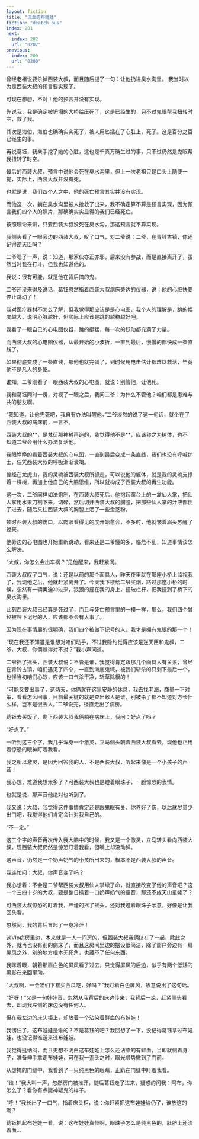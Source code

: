```yaml
---
layout: fiction
title: "流血的布娃娃"
fiction: "deatch_bus"
index: 201
next:
  index: 202
  url: "0202"
previous:
  index: 200
  url: "0200"
---
```

曾经老祖说要杀掉西装大叔，而且随后提了一句：让他扔进臭水沟里。  我当时以为是西装大叔的预言要实现了。

可现在想想，不对！他的预言并没有实现。

先说我，我是确定被坍塌的大桥给压死了，这是已经生的，只不过鬼眼帮我扭转时空，救了我。

其次是海伯，海伯也确确实实死了，被人用匕插在了心脏上，死了。这是百分之百已经生的事。

再说葛钰，我亲手挖了她的心脏，这也是千真万确生过的事，只不过仍然是鬼眼帮我扭转了时空。

最后的西装大叔，预言中说他会死在臭水沟里，但上一次老祖只是口头上随便一提，实际上，西装大叔并没有死。

也就是说，我们四个人之中，他的死亡预言其实并没有实现。

而他这一次，躺在臭水沟里被人抢救了出来，我不确定算不算是预言实现，因为预言我们四个人的照片，那确确实实显得的我们已经死亡。

按照理论来讲，只要西装大叔没死在臭水沟，那这预言就不算实现。

我侧头看了一眼旁边的西装大叔，叹了口气，对二爷说：二爷，在青铃古镇，你还记得逆天臣吗？

二爷嗯了一声，说：知道，那家伙亦正亦邪，后来没有参战，而是直接离开了，虽然当时我在打斗，但我也知道他的。

我说：很有可能，就是他在背后搞的鬼。

二爷还没来得及说话，葛钰忽然指着西装大叔病床旁边的仪器，说：他的心脏快要停止跳动了！

我对医疗器材不怎么了解，但我觉得那应该是是心电图，我个人的理解是，跳的幅度越大，说明心脏越好，但实际上应该是跳的越稳越好吧。

我看了一眼自己的心电图仪器，跳的挺猛，每一次的跃动都充满了力量。

而西装大叔的心电图仪器，从最开始的小波折，一直到最后，慢慢的都快成一条直线了。

如果彻底变成了一条直线，那他也就完蛋了，到时候用电击估计都难以救活，毕竟他不是凡人的身躯。

谁知，二爷刚看了一眼西装大叔的心电图，就说：别管他，让他死。

我和葛钰同时一愣，对视了一眼之后，我问二爷：为什么不管他？咱们都是患难与共的朋友啊。

“我知道，让他先死吧，我自有办法叫醒他。”二爷淡然的说了这一句话，就坐在了西装大叔的病床前，一言不。

西装大叔的**，是梵衍那神树再造的，我觉得他不是**，应该称之为树体，也不知道二爷会用什么办法复活他。

我眼睁睁的看着西装大叔的心电图，一直到最后变成一条直线，我们也没有呼喊护士，任凭西装大叔的呼吸渐渐衰竭。

曾经在龙虎山，我的灵魂被西装大叔所抓走，可以说他的躯体，就是我的灵魂支撑着一棵树，再加上他自己的大脑思维，所以就构成了西装大叔的再生功能。

这一次，二爷同样如法炮制，在西装大叔死后，他抱起窗台上的一盆仙人掌，把仙人掌用水果刀割下来，切碎，然后切开西装大叔的胸膛，把那些仙人掌的汁液都倒了进去，随后又往西装大叔的胸膛上洒了一些金芝粉。

顿时西装大叔的伤口，以肉眼看得见的度开始愈合，不多时，他就皱着眉头苏醒了过来。

他旁边的心电图也开始重新跳动，看来还是二爷懂的多，临危不乱，知道事情该怎么解决。

“大叔，你怎么会出车祸？”见他醒来，我赶紧问。

西装大叔叹了口气，说：还是以前的那个面具人，昨天夜里就在那座小桥上监视我了，我现他之后，他就赶紧离开了。今天我下楼给二爷买烟，路过那座小桥的时候，忽然有一辆奥迪冲过来，狠狠的撞在我的身上，撞破栏杆，把我撞到了桥下的臭水沟里。

此刻西装大叔已经算是死过了，而且与死亡预言里的一模一样，那么，我们四个曾经被埋下记号的人，应该都不会有大事了。

因为现在事情展的很明确，我们四个被做下记号的人，我才是拥有鬼眼的那一个！

“现在我还不知道是谁想对咱们动手，不过我隐约觉得应该是逆天臣和鬼叔，二爷，大叔，你俩觉得对不对？”我小声问道。

二爷摇了摇头，西装大叔说：不管是谁，我觉得肯定跟那几个面具人有关系，曾经在青铃古镇，咱们遇见了四个，一直到海底鬼域，被我们斩杀的只剩下最后一个，也怪当初咱们心软，应该一口气杀干净，斩草除根的！

“可能又要出事了，这两天，你俩就在这里安静的休息，我去找老海，商量一下对策，看看怎么回事，目前最关键的就是查出敌人是谁，别被杀了都不知道对方长什么样，岂不是很丢人。”二爷说完，径直走出了病房。

葛钰去买饭了，剩下西装大叔我俩躺在病床上，我问：好点了吗？

“好点了。”

一听到这三个字，我几乎浑身一个激灵，立马侧头朝着西装大叔看去，现他也正用着惊恐的眼神盯着我看。

我之所以激灵，是因为回答我的人，不是西装大叔，听起来像是一个小孩子的声音！

我心想，难道我想太多了？可西装大叔也是瞪着眼珠子，一脸惊恐的表情。

也就是说，那声音他绝对也听到了。

我又说：大叔，我觉得这件事情肯定还是跟鬼眼有关，你养好了伤，以后就尽量少出门吧，我觉得他们肯定会针对我自己的。

“不一定。”

这三个字的声音再次传入我大脑中的时候，我又是一个激灵，立马转头看向西装大叔，现西装大叔仍然是惊恐盯着我看，但嘴上却没动弹。

这声音，仍然是一个奶声奶气的小孩所出来的，根本不是西装大叔的声音。

我连忙问：大叔，你声音变了吗？

我心想着：不会是二爷帮西装大叔用仙人掌续了命，就直接改变了他的声音吧？这一个三四十岁的大叔，要是整日操着一口奶声奶气的童音，那还不成天山童姥了？

可西装大叔惊恐的盯着我，严谨的摇了摇头，还对我瞪着眼珠子示意，好像是让我回头看。

忽然间，我的背后冒起了一身冷汗！

这VIp病房里边，本来就是一人一间房的，但西装大叔我俩挤在了一起，除此之外，就再也没有别的病床了，而且这房间里边的摆设很简洁，除了窗户旁边有一扇屏风之外，别的地方根本无死角，也藏不了任何东西。

我眯着眼，朝着那扇白色的屏风看了过去，只觉得屏风的后边，似乎有两个低矮的黑影在来回窜动。

“大叔啊，一会咱们下楼买西瓜吃，好吗？”我盯着白色屏风，故意说出了这句话。

“好呀！”又是一句娃娃音，忽然从我背后的床边传来，我背后一凉，赶紧侧头看去，却现我左侧的床边没有任何人。

但在我左边的床头柜上，却放着一个沾染着鲜血的布娃娃！

我愣住了。这布娃娃是谁的？不是葛钰的吧？我回想了一下，没记得葛钰拿过布娃娃，也没记得谁送来过布娃娃。

我觉得挺纳闷，而且更想不明白这布娃娃上怎么还沾染的有鲜血，当即就侧着身子，准备伸手拿走布娃娃，可在我一歪头之时，眼光顺势撇到了门前。

从虚掩的门缝中，我看到了一只纯黑色的眼睛，正趴在门缝中盯着我看。

“谁！”我大叫一声，忽然房门被推开，随后葛钰走了进来，疑惑的问我：阿布，你怎么了？看你有点疑神疑鬼的样子。

“呼！”我长出了一口气，指着床头柜，说：你赶紧把这布娃娃给仍了，谁放这的啊？

葛钰抓起布娃娃一看，说：这布娃娃真怪啊，眼珠子怎么是纯黑色的，肚脐上还流着血...